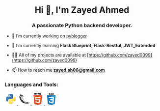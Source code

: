 <h1 align="center">Hi 👋, I'm Zayed Ahmed</h1>
<h3 align="center">A passionate Python backend developer.</h3>

- 🔭 I’m currently working on [pyblogger](https://github.com/zayed0099/pyblogger)

- 🌱 I’m currently learning **Flask Blueprint, Flask-Restful, JWT_Extended**

- 👨‍💻 All of my projects are available at [https://github.com/zayed0099](https://github.com/zayed0099)

- 📫 How to reach me **zayed.ah06@gmail.com**

<h3 align="left">Languages and Tools:</h3>
<p align="left">
   <a href="https://www.python.org" target="_blank" rel="noreferrer">
    <img src="https://raw.githubusercontent.com/devicons/devicon/master/icons/python/python-original.svg" alt="python" width="40" height="40"/>
  </a>
  <a href="https://flask.palletsprojects.com/" target="_blank" rel="noreferrer">
    <img src="https://raw.githubusercontent.com/devicons/devicon/master/icons/flask/flask-original.svg" alt="flask" width="40" height="40"/>
  </a>
<a href="https://www.w3.org/html/" target="_blank" rel="noreferrer">
    <img src="https://raw.githubusercontent.com/devicons/devicon/master/icons/html5/html5-original-wordmark.svg" alt="html5" width="40" height="40"/>
  </a>
  <a href="https://www.w3schools.com/css/" target="_blank" rel="noreferrer">
    <img src="https://raw.githubusercontent.com/devicons/devicon/master/icons/css3/css3-original-wordmark.svg" alt="css3" width="40" height="40"/>
  </a>
</p>


<!---
zayed0099/zayed0099 is a ✨ special ✨ repository because its `README.md` (this file) appears on your GitHub profile.
You can click the Preview link to take a look at your changes.
--->
